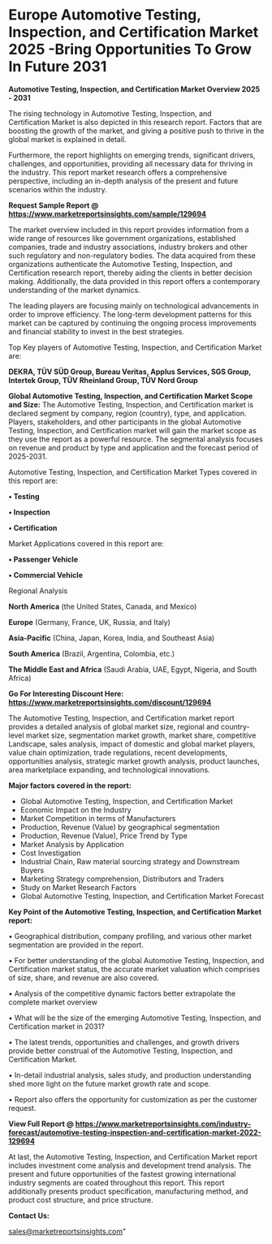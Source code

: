 # Europe Automotive Testing, Inspection, and Certification Market 2025 -Bring Opportunities To Grow In Future 2031

<Strong> Automotive Testing, Inspection, and Certification Market Overview 2025 - 2031</strong>

The rising technology in Automotive Testing, Inspection, and Certification Market is also depicted in this research report. Factors that are boosting the growth of the market, and giving a positive push to thrive in the global market is explained in detail.

Furthermore, the report highlights on emerging trends, significant drivers, challenges, and opportunities, providing all necessary data for thriving in the industry. This report market research offers a comprehensive perspective, including an in-depth analysis of the present and future scenarios within the industry.

<strong>Request Sample Report @ <a href=https://www.marketreportsinsights.com/sample/129694>https://www.marketreportsinsights.com/sample/129694</a></strong>

The market overview included in this report provides information from a wide range of resources like government organizations, established companies, trade and industry associations, industry brokers and other such regulatory and non-regulatory bodies. The data acquired from these organizations authenticate the Automotive Testing, Inspection, and Certification research report, thereby aiding the clients in better decision making. Additionally, the data provided in this report offers a contemporary understanding of the market dynamics.

The leading players are focusing mainly on technological advancements in order to improve efficiency. The long-term development patterns for this market can be captured by continuing the ongoing process improvements and financial stability to invest in the best strategies.

Top Key players of Automotive Testing, Inspection, and Certification Market are:

<strong>DEKRA, TÜV SÜD Group, Bureau Veritas, Applus Services, SGS Group, Intertek Group, TÜV Rheinland Group, TÜV Nord Group</strong>

<strong><b>Global Automotive Testing, Inspection, and Certification Market Scope and Size:</b></strong>
The Automotive Testing, Inspection, and Certification market is declared segment by company, region (country), type, and application. Players, stakeholders, and other participants in the global Automotive Testing, Inspection, and Certification market will gain the market scope as they use the report as a powerful resource. The segmental analysis focuses on revenue and product by type and application and the forecast period of 2025-2031.

Automotive Testing, Inspection, and Certification Market Types covered in this report are:

<strong>• Testing

• Inspection

• Certification</strong>

Market Applications covered in this report are:

<strong>• Passenger Vehicle

• Commercial Vehicle</strong> 

Regional Analysis

<strong>North America</strong> (the United States, Canada, and Mexico)

<strong>Europe</strong> (Germany, France, UK, Russia, and Italy)

<strong>Asia-Pacific</strong> (China, Japan, Korea, India, and Southeast Asia)

<strong>South America</strong> (Brazil, Argentina, Colombia, etc.)

<strong>The Middle East and Africa</strong> (Saudi Arabia, UAE, Egypt, Nigeria, and South Africa)

<strong>Go For Interesting Discount Here: <a href=https://www.marketreportsinsights.com/discount/129694>https://www.marketreportsinsights.com/discount/129694</a></strong>

The Automotive Testing, Inspection, and Certification market report provides a detailed analysis of global market size, regional and country-level market size, segmentation market growth, market share, competitive Landscape, sales analysis, impact of domestic and global market players, value chain optimization, trade regulations, recent developments, opportunities analysis, strategic market growth analysis, product launches, area marketplace expanding, and technological innovations.

<strong><b>Major factors covered in the report:</b></strong>
<ul>
  <li>Global Automotive Testing, Inspection, and Certification Market </li>
  <li>Economic Impact on the Industry</li>
  <li>Market Competition in terms of Manufacturers</li>
  <li>Production, Revenue (Value) by geographical segmentation</li>
  <li>Production, Revenue (Value), Price Trend by Type</li>
  <li>Market Analysis by Application</li>
  <li>Cost Investigation</li>
  <li>Industrial Chain, Raw material sourcing strategy and Downstream Buyers</li>
  <li>Marketing Strategy comprehension, Distributors and Traders</li>
  <li>Study on Market Research Factors</li>
  <li>Global Automotive Testing, Inspection, and Certification Market Forecast</li>
</ul>

<strong><b>Key Point of the Automotive Testing, Inspection, and Certification Market report:</b></strong>

• Geographical distribution, company profiling, and various other market segmentation are provided in the report.

• For better understanding of the global Automotive Testing, Inspection, and Certification market status, the accurate market valuation which comprises of size, share, and revenue are also covered.

• Analysis of the competitive dynamic factors better extrapolate the complete market overview

• What will be the size of the emerging Automotive Testing, Inspection, and Certification market in 2031?

• The latest trends, opportunities and challenges, and growth drivers provide better construal of the Automotive Testing, Inspection, and Certification Market.

• In-detail industrial analysis, sales study, and production understanding shed more light on the future market growth rate and scope.

• Report also offers the opportunity for customization as per the customer request.

<strong><b>View Full Report @ <a href=https://www.marketreportsinsights.com/industry-forecast/automotive-testing-inspection-and-certification-market-2022-129694>https://www.marketreportsinsights.com/industry-forecast/automotive-testing-inspection-and-certification-market-2022-129694</a></b></strong>


At last, the Automotive Testing, Inspection, and Certification Market report includes investment come analysis and development trend analysis. The present and future opportunities of the fastest growing international industry segments are coated throughout this report. This report additionally presents product specification, manufacturing method, and product cost structure, and price structure.

<strong>Contact Us:</strong>

sales@marketreportsinsights.com"
